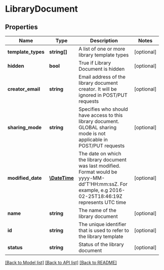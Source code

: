 # LibraryDocument

## Properties
Name | Type | Description | Notes
------------ | ------------- | ------------- | -------------
**template_types** | **string[]** | A list of one or more library template types | [optional] 
**hidden** | **bool** | True if Library Document is hidden | [optional] 
**creator_email** | **string** | Email address of the library document creator. It will be ignored in POST/PUT requests | [optional] 
**sharing_mode** | **string** | Specifies who should have access to this library document. GLOBAL sharing mode is not applicable in POST/PUT requests | [optional] 
**modified_date** | [**\DateTime**](\DateTime.md) | The date on which the library document was last modified. Format would be yyyy-MM-dd&#39;T&#39;HH:mm:ssZ. For example, e.g 2016-02-25T18:46:19Z represents UTC time | [optional] 
**name** | **string** | The name of the library document | [optional] 
**id** | **string** | The unique identifier that is used to refer to the library template | [optional] 
**status** | **string** | Status of the library document | [optional] 

[[Back to Model list]](../README.md#documentation-for-models) [[Back to API list]](../README.md#documentation-for-api-endpoints) [[Back to README]](../README.md)


